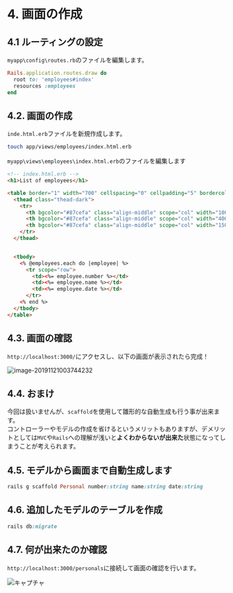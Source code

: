 # 4. 画面の作成

<!-- toc -->

## 4.1 ルーティングの設定

`myapp\config\routes.rb`のファイルを編集します。

```ruby
Rails.application.routes.draw do
  root to: 'employees#index'
  resources :employees
end
```

## 4.2. 画面の作成

`inde.html.erb`ファイルを新規作成します。

```bash
touch app/views/employees/index.html.erb
```

`myapp\views\employees\index.html.erb`のファイルを編集します

```html
<!-- index.html.erb -->
<h1>List of employees</h1>

<table border="1" width="700" cellspacing="0" cellpadding="5" bordercolor="#333333" class="table table-hover">
  <thead class="thead-dark">
    <tr>
      <th bgcolor="#87cefa" class="align-middle" scope="col" width="100"><font size="+1" color="#FFFFFF">Employee no</font></th>
      <th bgcolor="#87cefa" class="align-middle" scope="col" width="400"><font size="+1" color="#FFFFFF">Name</font></th>
      <th bgcolor="#87cefa" class="align-middle" scope="col" width="150"><font size="+1" color="#FFFFFF">Hire date</font></th>
    </tr>
  </thead>


  <tbody>
    <% @employees.each do |employee| %>
      <tr scope="row">
        <td><%= employee.number %></td>
        <td><%= employee.name %></td>
        <td><%= employee.date %></td>
      </tr>
    <% end %>
  </tbody>
</table>
```

## 4.3. 画面の確認

`http://localhost:3000/`にアクセスし、以下の画面が表示されたら完成！

![image-20191121003744232](https://user-images.githubusercontent.com/53431136/69325948-53db6d00-0c8e-11ea-982e-650f9e31d71d.png)

## 4.4. おまけ

今回は扱いませんが、`scaffold`を使用して雛形的な自動生成も行う事が出来ます。<br>コントローラーやモデルの作成を省けるというメリットもありますが、デメリットとしては`MVC`や`Rails`への理解が浅いと**よくわからないが出来た**状態になってしまうことが考えられます。

## 4.5. モデルから画面まで自動生成します

```ruby
rails g scaffold Personal number:string name:string date:string
```

## 4.6. 追加したモデルのテーブルを作成

```ruby
rails db:migrate
```

## 4.7. 何が出来たのか確認

`http://localhost:3000/personals`に接続して画面の確認を行います。

![キャプチャ](https://user-images.githubusercontent.com/53431136/69335804-d40ace00-0ca0-11ea-9fe8-3a8f0cbd74c4.PNG)
